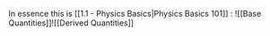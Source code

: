 In essence this is [[1.1 - Physics Basics|Physics Basics 101]] :
![[Base Quantities]]![[Derived Quantities]]
```folder-index-content
```